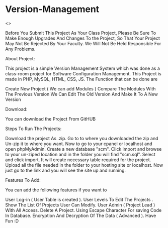 Version-Management
==================

<<The Note Below Is Only VIT-ians>>

Before You Submit This Project As Your Class Project, Please Be Sure To Make Enough Upgrades And Changes To the Project, So That Your Project May Not Be Rejected By Your Faculty. We Will Not Be Held Responsible For Any Problems.

About Project:

This project is a simple Version Management System which was done as a class-room project for Software Configuration Management. This Project is made in PHP, MySQL, HTML, CSS, JS. The Function that can be done are

Create New Project ( We can add Modules )
Compare The Modules With The Previous Version
We Can Edit The Old Version And Make It To A New Version


Download:

You can download the Project From GitHUB



Steps To Run The Projects:

Download the project As .zip.
Go to to where you downloaded the zip and Un-zip it to where you want.
Now to go to your cpanel or localhost and open phpMyAdmin.
Create a new database "scm".
Click import and browse to your un-ziped location and in the folder you will find "scm.sql". Select and click import.
It will create necessary table required for the project. Upload all the file needed in the folder to your hosting site or localhost.
Now just go to the link and you will see the site up and running.


Features To Add:

You can add the following features if you want to

User Log-in ( User Table is created ).
User Levels To Edit The Projects .
Show The List Of Projects User Can Modify.
User Admin ( Project Lead ) With All Access.
Delete A Project.
Using Escape Character For saving Code In Database.
Encryption And Decryption Of The Data ( Advanced ).
Have Fun :D

